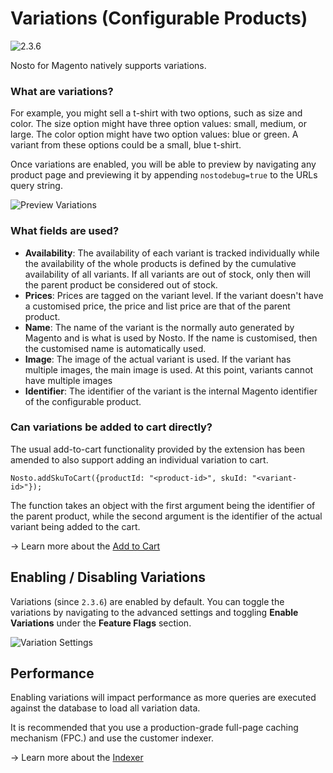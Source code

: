 # Variations \(Configurable Products\)

![2.3.6](https://img.shields.io/badge/nosto-2.3.6-green.svg)

Nosto for Magento natively supports variations.

### What are variations?

For example, you might sell a t-shirt with two options, such as size and color. The size option might have three option values: small, medium, or large. The color option might have two option values: blue or green. A variant from these options could be a small, blue t-shirt.

Once variations are enabled, you will be able to preview by navigating any product page and previewing it by appending `nostodebug=true` to the URLs query string.

![Preview Variations](https://user-images.githubusercontent.com/327432/31045753-0d4f01e8-a5f3-11e7-9b42-300631932c5a.png)

### What fields are used?

* **Availability**: The availability of each variant is tracked individually while the availability of the whole products is defined by the cumulative availability of all variants. If all variants are out of stock, only then will the parent product be considered out of stock.
* **Prices**: Prices are tagged on the variant level. If the variant doesn't have a customised price, the price and list price are that of the parent product.
* **Name**: The name of the variant is the normally auto generated by Magento and is what is used by Nosto. If the name is customised, then the customised name is automatically used.
* **Image**: The image of the actual variant is used. If the variant has multiple images, the main image is used. At this point, variants cannot have multiple images
* **Identifier**: The identifier of the variant is the internal Magento identifier of the configurable product.

### Can variations be added to cart directly?

The usual add-to-cart functionality provided by the extension has been amended to also support adding an individual variation to cart.

`Nosto.addSkuToCart({productId: "<product-id>", skuId: "<variant-id>"});`

The function takes an object with the first argument being the identifier of the parent product, while the second argument is the identifier of the actual variant being added to the cart.

→ Learn more about the [Add to Cart](add-to-cart.md)

## Enabling / Disabling Variations

Variations \(since `2.3.6`\) are enabled by default. You can toggle the variations by navigating to the advanced settings and toggling **Enable Variations** under the **Feature Flags** section.

![Variation Settings](https://user-images.githubusercontent.com/327432/31045696-eb2ca8be-a5f1-11e7-94d2-628e75537bdf.png)

## Performance

Enabling variations will impact performance as more queries are executed against the database to load all variation data.

It is recommended that you use a production-grade full-page caching mechanism \(FPC.\) and use the customer indexer.

→ Learn more about the [Indexer](indexer/)

